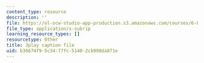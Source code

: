 ```yaml
---
content_type: resource
description: ''
file: https://ol-ocw-studio-app-production.s3.amazonaws.com/courses/6-890-algorithmic-lower-bounds-fun-with-hardness-proofs-fall-2014/b36674f95c3477fc51402cb998da871e_KvBk_u8NNp4.srt
file_type: application/x-subrip
learning_resource_types: []
resourcetype: Other
title: 3play caption file
uid: b36674f9-5c34-77fc-5140-2cb998da871e
---
```

